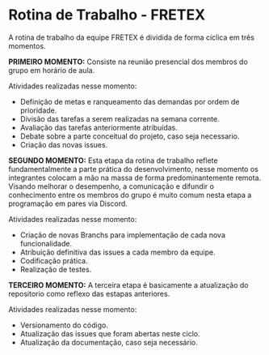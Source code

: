 # Rotina de Trabalho - FRETEX

A rotina de trabalho da equipe FRETEX é dividida de forma cíclica em três momentos.

**PRIMEIRO MOMENTO:**
Consiste na reunião presencial dos membros do grupo em horário de aula. 

Atividades realizadas nesse momento:

- Definição de metas e ranqueamento das demandas por ordem de prioridade.
- Divisão das tarefas a serem realizadas na semana corrente.
- Avaliação das tarefas anteriormente atribuídas.
- Debate sobre a parte conceitual do projeto, caso seja necessario.
- Criação das novas issues.

**SEGUNDO MOMENTO:**
Esta etapa da rotina de trabalho reflete fundamentalmente a parte prática do desenvolvimento, nesse momento os integrantes colocam a mão na massa de forma predominantemente remota. Visando melhorar o desempenho, a comunicação e difundir o conhecimento entre os membros do grupo é muito comum nesta etapa a programação em pares via Discord. 

Atividades realizadas nesse momento:

- Criação de novas Branchs para implementação de cada nova funcionalidade.
- Atribuição definitiva das issues a cada membro da equipe.
- Codificação prática.
- Realização de testes.

**TERCEIRO MOMENTO:**
A terceira etapa é basicamente a atualização do repositorio como reflexo das estapas anteriores.

Atividades realizadas nesse momento:

- Versionamento do código.
- Atualização das issues que foram abertas neste ciclo.
- Atualização da documentação, caso seja necessário.
